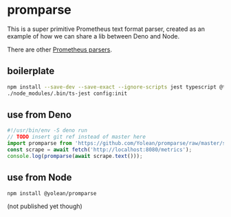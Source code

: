 # promparse

This is a super primitive Prometheus text format parser,
created as an example of how we can share a lib between Deno and Node.

There are other [Prometheus parsers](https://www.npmjs.com/search?q=prometheus%20parse).

## boilerplate

```bash
npm install --save-dev --save-exact --ignore-scripts jest typescript @tsconfig/deno ts-jest @types/jest
./node_modules/.bin/ts-jest config:init
```

## use from Deno

```javascript
#!/usr/bin/env -S deno run
// TODO insert git ref instead of master here
import promparse from 'https://github.com/Yolean/promparse/raw/master/src/promparse.ts';
const scrape = await fetch('http://localhost:8080/metrics');
console.log(promparse(await scrape.text()));
```

## use from Node

```bash
npm install @yolean/promparse
```

(not published yet though)
